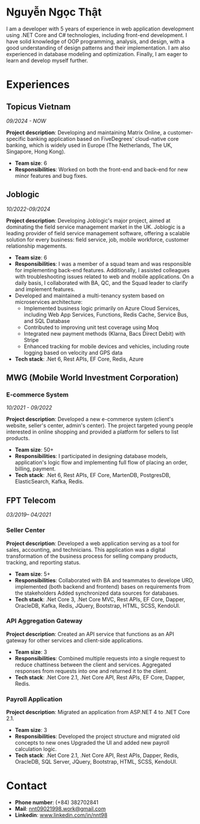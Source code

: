 # Nguyễn Ngọc Thật

I am a developer with 5 years of experience in web application development using .NET Core and C# technologies, including front-end development. I have solid knowledge of OOP programming, analysis, and design, with a good understanding of design patterns and their implementation. I am also experienced in database modeling and optimization. Finally, I am eager to learn and develop myself further.

# Experiences

## Topicus Vietnam
*09/2024 - NOW*

**Project description**: Developing and maintaining Matrix Online, a customer-specific banking application based on FiveDegrees' cloud-native core banking, which is widely used in Europe (The Netherlands, The UK, Singapore, Hong Kong).
- **Team size**: 6
- **Responsibilities**: Worked on both the front-end and back-end for new minor features and bug fixes.
## Joblogic
*10/2022-09/2024*   


**Project description**: Developing Joblogic's major project, aimed at dominating the field service management market in the UK.
Joblogic is a leading provider of field service management software, offering a scalable solution for every business: field service, job, mobile workforce, customer relationship magements.
- **Team size**: 6
- **Responsibilities**:
I was a member of a squad team and was responsible for implementing back-end features. Additionally, I assisted colleagues with troubleshooting issues related to web and mobile applications. On a daily basis, I collaborated with BA, QC, and the Squad leader to clarify and implement features.
- Developed and maintained a multi-tenancy system based on microservices architecture:
  - Implemented business logic primarily on Azure Cloud Services, including Web App Services, Functions, Redis Cache, Service Bus, and SQL Database
  - Contributed to improving unit test coverage using Moq
  - Integrated new payment methods (Klarna, Bacs Direct Debit) with Stripe
  - Enhanced tracking for mobile devices and vehicles, including route logging based on velocity and GPS data   
- **Tech stack**:
  .Net 6, Rest APIs, EF Core, Redis, Azure

## MWG (Mobile World Investment Corporation)
###  E-commerce System
*10/2021 - 09/2022*   
   
**Project description**: Developed a new e-commerce system (client's website, seller's center, admin's center). The project targeted young people interested in online shopping and provided a platform for sellers to list products.
- **Team size**: 50+
- **Responsibilities**:
I participated in designing database models, application's logic flow and implementing full flow of placing an order, billing, payment.
- **Tech stack**:
.Net 6, Rest APIs, EF Core, MartenDB, PostgresDB, ElasticSearch, Kafka, Redis.

## FPT Telecom
*03/2019– 04/2021*   
   
### Seller Center

**Project description**: Developed a web application serving as a tool for sales, accounting, and technicians. This application was a digital transformation of the business process for selling company products, tracking, and reporting status.
- **Team size**: 5+
- **Responsibilities**:
Collaborated with BA and teammates to develope URD, implemented  (both
backend and frontend) bases on requirements from the stakeholders
Added synchronized data sources for databases.
- **Tech stack**: 
.Net Core 3, .Net Core MVC, Rest APIs, EF Core, Dapper, OracleDB, Kafka, Redis, JQuery, Bootstrap, HTML, SCSS, KendoUI.

### API Aggregation Gateway
**Project description**: Created an API service that functions as an API gateway for other services and client-side applications.
- **Team size**: 3
- **Responsibilities**:
Combined multiple requests into a single request to reduce chattiness between the client and services.
Aggregated responses from requests into one and returned it to the client.
- **Tech stack**: 
.Net Core 2.1, .Net Core API, Rest APIs, EF Core, Dapper, Redis.

### Payroll Application
**Project description**: Migrated an application from ASP.NET 4 to .NET Core 2.1.
- **Team size**: 3
- **Responsibilities**:
Developed the project structure and migrated old concepts to new ones
Upgraded the UI and added new payroll calculation logic.
- **Tech stack**:
.Net Core 2.1, .Net Core API, Rest APIs, Dapper, Redis, OracleDB, SQL Server, JQuery, Bootstrap, HTML, SCSS, KendoUI.

# Contact
- **Phone number**: (+84) 382702841
- **Mail**: nnt09021998.work@gmail.com
- **Linkedin**: www.linkedin.com/in/nnt98
